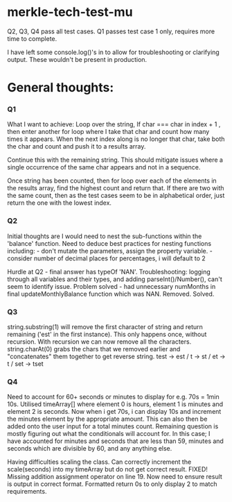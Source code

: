 # merkle-tech-test-mu

Q2, Q3, Q4 pass all test cases. 
Q1 passes test case 1 only, requires more time to complete.

I have left some console.log()'s in to allow for troubleshooting or clarifying output. These wouldn't be present in 
production.


<h1>General thoughts:</h1>
<h3>Q1</h3> 
What I want to achieve: Loop over the string, If char === char in index + 1 , then enter another for loop where I 
take that char and count how many times it appears. When the next index along is no longer that char, 
take both the char and count and push it to a results array.

Continue this with the remaining string. This should mitigate issues where a single occurrence of the same char 
appears and not in a sequence.

Once string has been counted, then for loop over each of the elements in the results array, find the highest count
and return that.
If there are two with the same count, then as the test cases seem to be in alphabetical order, 
just return the one with the lowest index.

<h3>Q2</h3> 
Initial thoughts are I would need to nest the sub-functions within the 'balance' function. Need to deduce 
best practices for nesting functions including:
- don't mutate the parameters, assign the property variable.
- consider number of decimal places for percentages, i will default to 2 

Hurdle at Q2 - final answer has typeOf 'NAN'. Troubleshooting: logging through all variables and their types, and 
adding parseInt()/Number(), can't seem to identify issue.
Problem solved - had unnecessary numMonths in final updateMonthlyBalance function which was NAN. Removed. Solved.

<h3>Q3</h3> 
string.substring(1) will remove the first character of string and return remaining ('est' in the first instance). 
This only happens once, without recursion. With recursion we can now remove all the characters.
string.charAt(0) grabs the chars that we removed earlier and "concatenates" them together to get reverse string.
test ->
est / t ->
st / et ->
t / set ->
tset

<h3>Q4</h3> 
Need to account for 60+ seconds or minutes to display for e.g. 70s = 1min 10s.
Utilised timeArray[] where element 0 is hours, element 1 is minutes and element 2 is seconds.
Now when i get 70s, i can display 10s and increment the minutes element by the appropriate amount.
This can also then be added onto the user input for a total minutes count.
Remaining question is mostly figuring out what the conditionals will account for. In this case; I have 
accounted for minutes and seconds that are  less than 59, minutes and seconds which are divisible by 60, and 
any anything else.

Having difficulties scaling the class. Can correctly increment the scale(seconds) into my timeArray but do 
not get correct result.
FIXED! Missing addition assignment operator on line 19. Now need to ensure result is output in correct format.
Formatted return 0s to only display 2 to match requirements.
